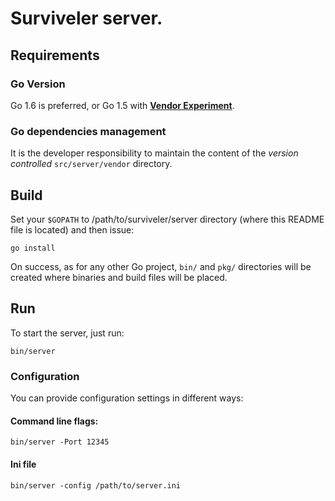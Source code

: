 # Surviveler server.

## Requirements

### Go Version

Go 1.6 is preferred, or Go 1.5 with [**Vendor Experiment**](https://medium.com/@freeformz/go-1-5-s-vendor-experiment-fd3e830f52c3#.ks6p4locq).

### Go dependencies management

It is the developer responsibility to maintain the content of the *version
controlled* `src/server/vendor` directory.

## Build

Set your `$GOPATH` to /path/to/surviveler/server directory (where this README
file is located) and then issue:

```
go install
```

On success, as for any other Go project, `bin/` and `pkg/` directories will be
created where binaries and build files will be placed.

## Run

To start the server, just run:

```
bin/server
```

### Configuration

You can provide configuration settings in different ways:

#### Command line flags:

```
bin/server -Port 12345
```

#### Ini file

```
bin/server -config /path/to/server.ini
```
